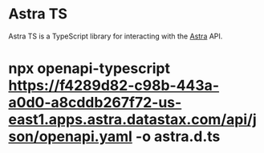 # Astra TS

Astra TS is a TypeScript library for interacting with the [Astra](https://astra.datastax.com/) API.


# npx openapi-typescript https://f4289d82-c98b-443a-a0d0-a8cddb267f72-us-east1.apps.astra.datastax.com/api/json/openapi.yaml -o astra.d.ts